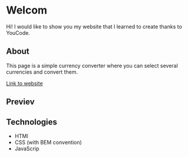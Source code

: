 # Welcom 
 Hi! I would like to show you my website that I learned to create thanks to YouCode.
## About
 This page is a simple currency converter where you can select several currencies and convert them.

[Link to website](https://baros82.github.io/Currency-conventer/)

## Previev

## Technologies

- HTMl
- CSS (with BEM convention)
- JavaScrip
